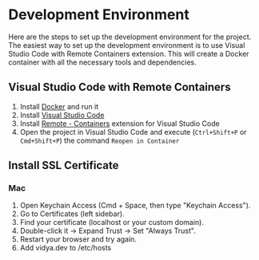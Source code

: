# Development Environment

Here are the steps to set up the development environment for the project. The easiest way to set up the development environment is to use Visual Studio Code with Remote Containers extension. This will create a Docker container with all the necessary tools and dependencies.

## Visual Studio Code with Remote Containers

1. Install [Docker](https://docs.docker.com/get-docker/) and run it
2. Install [Visual Studio Code](https://code.visualstudio.com/)
3. Install [Remote - Containers](https://marketplace.visualstudio.com/items?itemName=ms-vscode-remote.remote-containers) extension for Visual Studio Code
4. Open the project in Visual Studio Code and execute (`Ctrl+Shift+P` or `Cmd+Shift+P`) the command `Reopen in Container`

## Install SSL Certificate

### Mac
1. Open Keychain Access (Cmd + Space, then type "Keychain Access").
2. Go to Certificates (left sidebar).
3. Find your certificate (localhost or your custom domain).
4. Double-click it → Expand Trust → Set "Always Trust".
5. Restart your browser and try again.
6. Add vidya.dev to /etc/hosts
